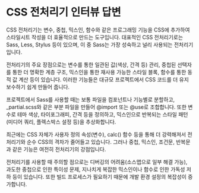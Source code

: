 # CSS 전처리기 인터뷰 답변

CSS 전처리기는 변수, 중첩, 믹스인, 함수와 같은 프로그래밍 기능을 CSS에 추가하여 스타일시트 작성을 더 효율적으로 만드는 도구입니다. 대표적인 CSS 전처리기로는 Sass, Less, Stylus 등이 있으며, 이 중 Sass는 가장 성숙하고 널리 사용되는 전처리기입니다.

전처리기의 주요 장점으로는 변수를 통한 일관된 값(색상, 간격 등) 관리, 중첩된 선택자를 통한 더 명확한 계층 구조, 믹스인을 통한 재사용 가능한 스타일 블록, 함수를 통한 동적 값 계산 등이 있습니다. 이러한 기능들은 대규모 프로젝트에서 CSS 코드를 더 유지보수하기 쉽게 만들어 줍니다.

프로젝트에서 Sass를 사용할 때는 보통 파일을 컴포넌트나 기능별로 분할하고, _partial.scss와 같은 부분 파일을 만들어 @import 또는 @use로 조합합니다. 또한 변수로 테마 색상, 타이포그래피, 간격 등을 정의하고, 믹스인으로 반복되는 스타일 패턴(미디어 쿼리, 플렉스박스 설정 등)을 추상화합니다.

최근에는 CSS 자체가 사용자 정의 속성(변수), calc() 함수 등을 통해 더 강력해져서 전처리기와 순수 CSS의 격차가 줄어들고 있습니다. 그러나 중첩, 믹스인, 조건문, 반복문과 같은 기능은 여전히 전처리기의 강점입니다.

전처리기를 사용할 때 주의할 점으로는 디버깅의 어려움(소스맵으로 일부 해결 가능), 과도한 중첩으로 인한 특이성 문제, 지나치게 복잡한 믹스인이나 함수로 인한 가독성 저하 등이 있습니다. 또한 빌드 프로세스가 필요하기 때문에 개발 환경 설정의 복잡성이 증가합니다.